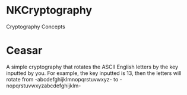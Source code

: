 # NKCryptography
Cryptography Concepts

# Ceasar
A simple cryptography that rotates the ASCII English letters by the key inputted by you. For example, the key inputted is 13, then the letters will rotate from -abcdefghijklmnopqrstuvwxyz- to -nopqrstuvwxyzabcdefghijklm-

